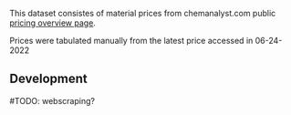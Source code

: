 This dataset consistes of material prices from chemanalyst.com public [pricing overview page](https://www.chemanalyst.com/Pricing/Pricingoverview).

Prices were tabulated manually from the latest price accessed in 06-24-2022

## Development

#TODO: webscraping?